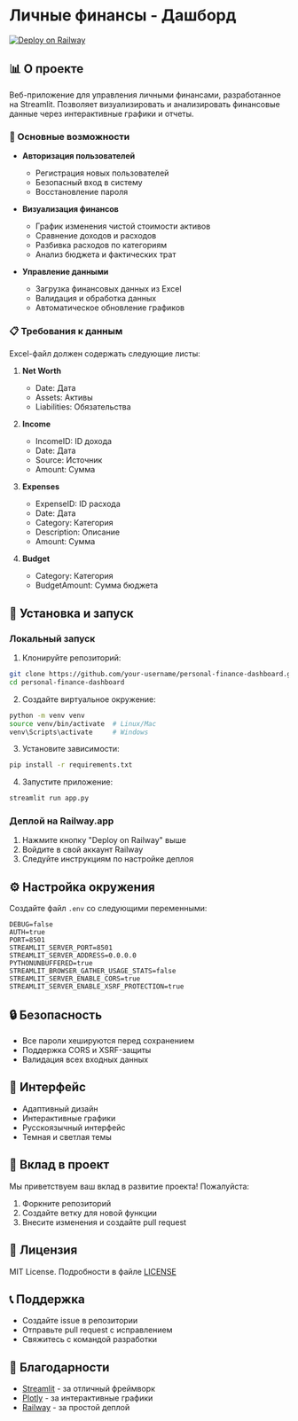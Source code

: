 # Личные финансы - Дашборд

[![Deploy on Railway](https://railway.app/button.svg)](https://railway.app/template/streamlit-personal-finance?referralCode=alphadash)

## 📊 О проекте

Веб-приложение для управления личными финансами, разработанное на Streamlit. Позволяет визуализировать и анализировать финансовые данные через интерактивные графики и отчеты.

### 🌟 Основные возможности

- **Авторизация пользователей**
  - Регистрация новых пользователей
  - Безопасный вход в систему
  - Восстановление пароля

- **Визуализация финансов**
  - График изменения чистой стоимости активов
  - Сравнение доходов и расходов
  - Разбивка расходов по категориям
  - Анализ бюджета и фактических трат

- **Управление данными**
  - Загрузка финансовых данных из Excel
  - Валидация и обработка данных
  - Автоматическое обновление графиков

### 📋 Требования к данным

Excel-файл должен содержать следующие листы:

1. **Net Worth**
   - Date: Дата
   - Assets: Активы
   - Liabilities: Обязательства

2. **Income**
   - IncomeID: ID дохода
   - Date: Дата
   - Source: Источник
   - Amount: Сумма

3. **Expenses**
   - ExpenseID: ID расхода
   - Date: Дата
   - Category: Категория
   - Description: Описание
   - Amount: Сумма

4. **Budget**
   - Category: Категория
   - BudgetAmount: Сумма бюджета

## 🚀 Установка и запуск

### Локальный запуск

1. Клонируйте репозиторий:
```bash
git clone https://github.com/your-username/personal-finance-dashboard.git
cd personal-finance-dashboard
```

2. Создайте виртуальное окружение:
```bash
python -m venv venv
source venv/bin/activate  # Linux/Mac
venv\Scripts\activate     # Windows
```

3. Установите зависимости:
```bash
pip install -r requirements.txt
```

4. Запустите приложение:
```bash
streamlit run app.py
```

### Деплой на Railway.app

1. Нажмите кнопку "Deploy on Railway" выше
2. Войдите в свой аккаунт Railway
3. Следуйте инструкциям по настройке деплоя

## ⚙️ Настройка окружения

Создайте файл `.env` со следующими переменными:

```env
DEBUG=false
AUTH=true
PORT=8501
STREAMLIT_SERVER_PORT=8501
STREAMLIT_SERVER_ADDRESS=0.0.0.0
PYTHONUNBUFFERED=true
STREAMLIT_BROWSER_GATHER_USAGE_STATS=false
STREAMLIT_SERVER_ENABLE_CORS=true
STREAMLIT_SERVER_ENABLE_XSRF_PROTECTION=true
```

## 🔒 Безопасность

- Все пароли хешируются перед сохранением
- Поддержка CORS и XSRF-защиты
- Валидация всех входных данных

## 📱 Интерфейс

- Адаптивный дизайн
- Интерактивные графики
- Русскоязычный интерфейс
- Темная и светлая темы

## 🤝 Вклад в проект

Мы приветствуем ваш вклад в развитие проекта! Пожалуйста:

1. Форкните репозиторий
2. Создайте ветку для новой функции
3. Внесите изменения и создайте pull request

## 📄 Лицензия

MIT License. Подробности в файле [LICENSE](LICENSE)

## 📞 Поддержка

- Создайте issue в репозитории
- Отправьте pull request с исправлением
- Свяжитесь с командой разработки

## 🙏 Благодарности

- [Streamlit](https://streamlit.io/) - за отличный фреймворк
- [Plotly](https://plotly.com/) - за интерактивные графики
- [Railway](https://railway.app/) - за простой деплой 